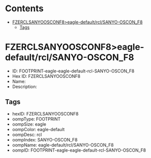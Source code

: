 



Contents
========

* [FZERCLSANYOOSCONF8>eagle-default/rcl/SANYO-OSCON_F8](#fzerclsanyoosconf8eagle-defaultrclsanyo-oscon_f8)
	* [Tags](#tags)

# FZERCLSANYOOSCONF8>eagle-default/rcl/SANYO-OSCON_F8

- ID: FOOTPRINT-eagle-eagle-default-rcl-SANYO-OSCON_F8
- Hex ID: FZERCLSANYOOSCONF8
- Name: 
- Description: 

## Tags

- hexID: FZERCLSANYOOSCONF8
- oompType: FOOTPRINT
- oompSize: eagle
- oompColor: eagle-default
- oompDesc: rcl
- oompIndex: SANYO-OSCON_F8
- oompName: eagle-default/rcl/SANYO-OSCON_F8
- oompID: FOOTPRINT-eagle-eagle-default-rcl-SANYO-OSCON_F8
